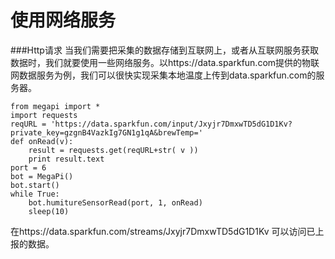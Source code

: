 # 使用网络服务

###Http请求
当我们需要把采集的数据存储到互联网上，或者从互联网服务获取数据时，我们就要使用一些网络服务。以https://data.sparkfun.com提供的物联网数据服务为例，我们可以很快实现采集本地温度上传到data.sparkfun.com的服务器。
```
from megapi import *
import requests
reqURL = 'https://data.sparkfun.com/input/Jxyjr7DmxwTD5dG1D1Kv?private_key=gzgnB4VazkIg7GN1g1qA&brewTemp='
def onRead(v):
    result = requests.get(reqURL+str( v ))
    print result.text    
port = 6
bot = MegaPi()
bot.start()
while True:
    bot.humitureSensorRead(port, 1, onRead)
    sleep(10)
```
在https://data.sparkfun.com/streams/Jxyjr7DmxwTD5dG1D1Kv 可以访问已上报的数据。